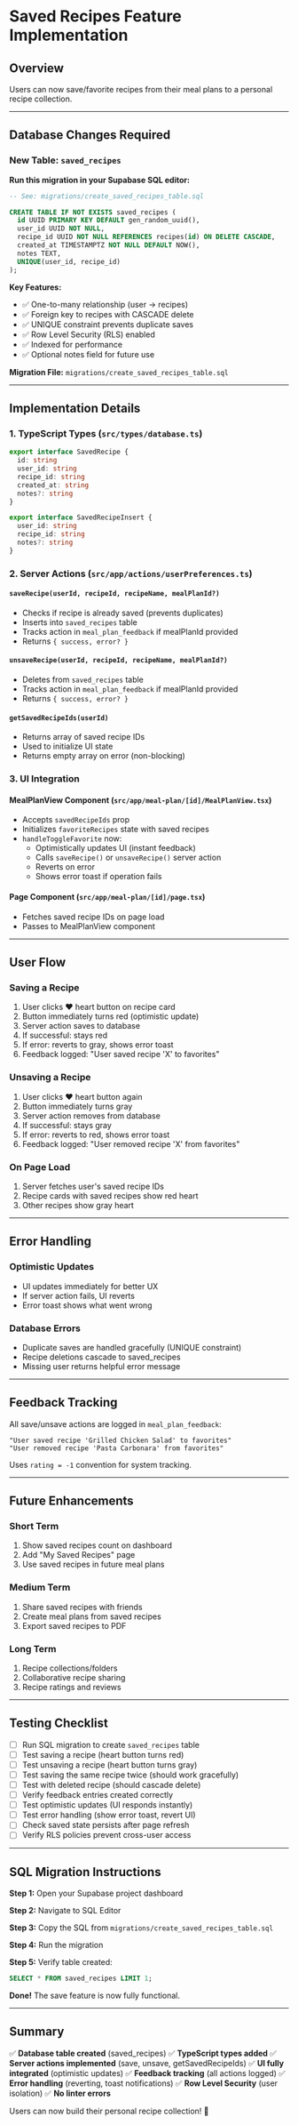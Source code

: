 # Saved Recipes Feature Implementation

## Overview

Users can now save/favorite recipes from their meal plans to a personal recipe collection.

---

## Database Changes Required

### New Table: `saved_recipes`

**Run this migration in your Supabase SQL editor:**

```sql
-- See: migrations/create_saved_recipes_table.sql

CREATE TABLE IF NOT EXISTS saved_recipes (
  id UUID PRIMARY KEY DEFAULT gen_random_uuid(),
  user_id UUID NOT NULL,
  recipe_id UUID NOT NULL REFERENCES recipes(id) ON DELETE CASCADE,
  created_at TIMESTAMPTZ NOT NULL DEFAULT NOW(),
  notes TEXT,
  UNIQUE(user_id, recipe_id)
);
```

**Key Features:**
- ✅ One-to-many relationship (user → recipes)
- ✅ Foreign key to recipes with CASCADE delete
- ✅ UNIQUE constraint prevents duplicate saves
- ✅ Row Level Security (RLS) enabled
- ✅ Indexed for performance
- ✅ Optional notes field for future use

**Migration File:** `migrations/create_saved_recipes_table.sql`

---

## Implementation Details

### 1. TypeScript Types (`src/types/database.ts`)

```typescript
export interface SavedRecipe {
  id: string
  user_id: string
  recipe_id: string
  created_at: string
  notes?: string
}

export interface SavedRecipeInsert {
  user_id: string
  recipe_id: string
  notes?: string
}
```

### 2. Server Actions (`src/app/actions/userPreferences.ts`)

#### `saveRecipe(userId, recipeId, recipeName, mealPlanId?)`
- Checks if recipe is already saved (prevents duplicates)
- Inserts into `saved_recipes` table
- Tracks action in `meal_plan_feedback` if mealPlanId provided
- Returns `{ success, error? }`

#### `unsaveRecipe(userId, recipeId, recipeName, mealPlanId?)`
- Deletes from `saved_recipes` table
- Tracks action in `meal_plan_feedback` if mealPlanId provided
- Returns `{ success, error? }`

#### `getSavedRecipeIds(userId)`
- Returns array of saved recipe IDs
- Used to initialize UI state
- Returns empty array on error (non-blocking)

### 3. UI Integration

#### MealPlanView Component (`src/app/meal-plan/[id]/MealPlanView.tsx`)
- Accepts `savedRecipeIds` prop
- Initializes `favoriteRecipes` state with saved recipes
- `handleToggleFavorite` now:
  - Optimistically updates UI (instant feedback)
  - Calls `saveRecipe()` or `unsaveRecipe()` server action
  - Reverts on error
  - Shows error toast if operation fails

#### Page Component (`src/app/meal-plan/[id]/page.tsx`)
- Fetches saved recipe IDs on page load
- Passes to MealPlanView component

---

## User Flow

### Saving a Recipe
1. User clicks ❤️ heart button on recipe card
2. Button immediately turns red (optimistic update)
3. Server action saves to database
4. If successful: stays red
5. If error: reverts to gray, shows error toast
6. Feedback logged: "User saved recipe 'X' to favorites"

### Unsaving a Recipe
1. User clicks ❤️ heart button again
2. Button immediately turns gray
3. Server action removes from database
4. If successful: stays gray
5. If error: reverts to red, shows error toast
6. Feedback logged: "User removed recipe 'X' from favorites"

### On Page Load
1. Server fetches user's saved recipe IDs
2. Recipe cards with saved recipes show red heart
3. Other recipes show gray heart

---

## Error Handling

### Optimistic Updates
- UI updates immediately for better UX
- If server action fails, UI reverts
- Error toast shows what went wrong

### Database Errors
- Duplicate saves are handled gracefully (UNIQUE constraint)
- Recipe deletions cascade to saved_recipes
- Missing user returns helpful error message

---

## Feedback Tracking

All save/unsave actions are logged in `meal_plan_feedback`:

```
"User saved recipe 'Grilled Chicken Salad' to favorites"
"User removed recipe 'Pasta Carbonara' from favorites"
```

Uses `rating = -1` convention for system tracking.

---

## Future Enhancements

### Short Term
1. Show saved recipes count on dashboard
2. Add "My Saved Recipes" page
3. Use saved recipes in future meal plans

### Medium Term
1. Share saved recipes with friends
2. Create meal plans from saved recipes
3. Export saved recipes to PDF

### Long Term
1. Recipe collections/folders
2. Collaborative recipe sharing
3. Recipe ratings and reviews

---

## Testing Checklist

- [ ] Run SQL migration to create `saved_recipes` table
- [ ] Test saving a recipe (heart button turns red)
- [ ] Test unsaving a recipe (heart button turns gray)
- [ ] Test saving the same recipe twice (should work gracefully)
- [ ] Test with deleted recipe (should cascade delete)
- [ ] Verify feedback entries created correctly
- [ ] Test optimistic updates (UI responds instantly)
- [ ] Test error handling (show error toast, revert UI)
- [ ] Check saved state persists after page refresh
- [ ] Verify RLS policies prevent cross-user access

---

## SQL Migration Instructions

**Step 1:** Open your Supabase project dashboard

**Step 2:** Navigate to SQL Editor

**Step 3:** Copy the SQL from `migrations/create_saved_recipes_table.sql`

**Step 4:** Run the migration

**Step 5:** Verify table created:
```sql
SELECT * FROM saved_recipes LIMIT 1;
```

**Done!** The save feature is now fully functional.

---

## Summary

✅ **Database table created** (saved_recipes)
✅ **TypeScript types added**
✅ **Server actions implemented** (save, unsave, getSavedRecipeIds)
✅ **UI fully integrated** (optimistic updates)
✅ **Feedback tracking** (all actions logged)
✅ **Error handling** (reverting, toast notifications)
✅ **Row Level Security** (user isolation)
✅ **No linter errors**

Users can now build their personal recipe collection! 🎉

